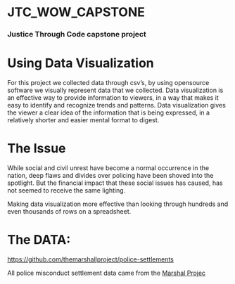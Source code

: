 #  JTC_WOW_CAPSTONE
### Justice Through Code capstone project


# Using Data Visualization 

For this project we collected data through csv’s, by using opensource software we visually represent data that we collected. Data visualization is an effective way to provide information to viewers, in a way that makes it easy to identify and recognize trends and patterns. Data visualization gives the viewer a clear idea of the information that is being expressed, in a relatively shorter and easier mental format to digest.

# The Issue 
While social and civil unrest have become a normal occurrence in the nation, deep flaws and divides over policing have been shoved into the spotlight. But the financial impact that these social issues has caused, has not seemed to receive the same lighting.

Making data visualization more effective than looking through hundreds and even thousands of rows on a spreadsheet.

# The DATA:

https://github.com/themarshallproject/police-settlements

All police misconduct settlement data came from the [Marshal Projec](https://github.com/themarshallproject/police-settlements)


